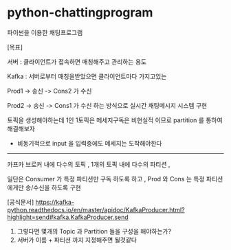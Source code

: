 # python-chattingprogram
파이썬을 이용한 채팅프로그램


[목표]

서버 : 클라이언트가 접속하면 매칭해주고 관리하는 용도

Kafka : 서버로부터 매칭을받았으면 클라이언트마다 가지고있는

Prod1 ->  송신 -> Cons2 가 수신

Prod2 ->  송신 -> Cons1 가 수신 하는 방식으로 실시간 채팅메시지 시스템 구현 


토픽을 생성해야하는데 1인 1토픽은 메세지구독은 비현실적 이므로 partition 를 통하여 해결해보자

+ 비동기적으로 input 을 입력중에도 메세지는 도착해야한다 

-------------------------------------------------

카프카 브로커 내에 다수의 토픽 , 1개의 토픽 내에 다수의 파티션 ,

일단은 Consumer 가 특정 파티션만 구독 하도록 하고 , Prod 와 Cons 는 특정 파티션 에게만 송/수신을 하도록 구현

[공식문서]
https://kafka-python.readthedocs.io/en/master/apidoc/KafkaProducer.html?highlight=send#kafka.KafkaProducer.send


1. 그렇다면 몇개의 Topic 과 Partition 들을 구성을 해야하는가? 
2. 서버가 이름 + 파티션 까지 지정해주면 될것같다
